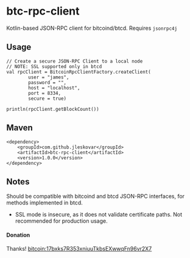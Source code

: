 # btc-rpc-client
Kotlin-based JSON-RPC client for bitcoind/btcd. Requires `jsonrpc4j`

## Usage

    // Create a secure JSON-RPC Client to a local node
    // NOTE: SSL supported only in btcd
    val rpcClient = BitcoinRpcClientFactory.createClient(
            user = "james",
            password = "",
            host = "localhost",
            port = 8334,
            secure = true)
            
    println(rpcClient.getBlockCount())

## Maven
    <dependency>
        <groupId>com.github.jleskovar</groupId>
        <artifactId>btc-rpc-client</artifactId>
        <version>1.0.0</version>
    </dependency>

## Notes

Should be compatible with bitcoind and btcd JSON-RPC interfaces, for methods implemented in btcd.
 * SSL mode is insecure, as it does not validate certificate paths. Not recommended for production usage. 

#### Donation
Thanks! [bitcoin:17bxks7R353xniuuTkbsEXwwqFn96vr2X7](bitcoin:17bxks7R353xniuuTkbsEXwwqFn96vr2X7?label=beer%20fund)
